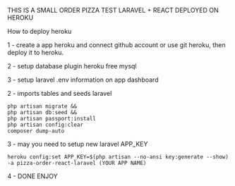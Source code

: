 THIS IS A SMALL ORDER PIZZA TEST LARAVEL + REACT DEPLOYED ON HEROKU 

How to deploy heroku

1 - create a app heroku and connect github account or use git heroku, then deploy it to heroku.

2 - setup database plugin heroku free mysql

3 - setup laravel .env information on app dashboard

2 - imports tables and seeds laravel

    php artisan migrate &&
    php artisan db:seed &&
    php artisan passport:install     
    php artisan config:clear 
    composer dump-auto
   
3 - may you need to setup new laravel APP_KEY

    heroku config:set APP_KEY=$(php artisan --no-ansi key:generate --show) -a pizza-order-react-laravel (YOUR APP NAME)

4  -  DONE ENJOY
